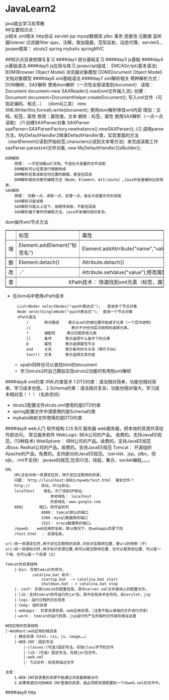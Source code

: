 # JavaLearn2
java就业学习及零散<br>
##主要知识点：<br>
	js相关
	xml相关
	http协议
	servlet
	jsp
	mysql数据库
	jdbc
	事务
	连接池
	元数据
	监听器listener
	过滤器filter
	ajax，注解，类加载器，范型反射，动态代理，servlet3...
	javaee框架：
		struts2
		spring
		mybatis
		springMVC
	
	
	
	
##知识点目录梳理与复习
####day1	部分基础复习
####day3	js基础
####day4	js基础语法
####day5	js应用与练习
	javascript组成：
		EMCAScript(基本语法)
		BOM(Browser Object Model)	浏览器对象模型
		DOM(Document Object Model)文档对象模型
####day6	xml基础语法
####day7	xml解析相关
	两种解析方式：DOM解析，SAX解析
	使用dom解析（一次性全部读取到document）
		读取：Document document=new SAXReader().read(xml文件输入流);
		创建：Document document=DocumentHelper.createDocument();
	写入xml文件（可指定编码、格式...）	（dom4j工具）
		new XMLWriter(fos,format).write(document);
	使用dom解析修改xml内容
		增加：文档，标签，属性
		修改：属性值，文本
		删除：标签，属性
	使用SAX解析（一点一点读取）
		//1.创建SAXParser对象
		SAXParser saxParser=SAXParserFactory.newInstance().newSAXParser();
		//2.调用parse方法，MyDefaultHandler2继承DefaultHandler类，实现里面的方法（startElement()读到开始标签,characters()读到文本等方法）来完成读取工作
		saxParser.parse(xml文件对象, new MyDefaultHandler2(sBuilder));

	DOM解析	
		原理： 一次性加载xml文档，不适合大容量的文件读取
		DOM解析可以任意进行增删改成
		DOM解析任意读取任何位置的数据，甚至往回读
		DOM解析面向对象的编程方法（Node，Element，Attribute）,Java开发者编码比较简单。
	SAX解析
		原理： 加载一点，读取一点，处理一点。适合大容量文件的读取
		SAX解析只能读取
		SAX解析只能从上往下，按顺序读取，不能往回读
		SAX解析基于事件的编程方法。java开发编码相对复杂。
dom操作xml节点方法
<table border=1 width='100%'>
	<tr>
		<td width='7%'></td>
		<td>标签</td>
		<td>属性</td>
		<td>文本</td>
	</tr>
	<tr>
		<td align='center'>增</td>
		<td>Element.addElement("标签名")</td>
		<td>Element.addAtrribute("name","value")</td>
		<td>／</td>
	</tr>
	<tr>
		<td align='center'>删</td>
		<td>Element.detach()</td>
		<td>Attribute.detach()</td>
		<td>／</td>
	</tr>
	<tr>
		<td align='center'>改</td>
		<td>／</td>
		<td>Attribute.setValue("value");修改属性值</td>
		<td>Element.setText("value")</td>
	</tr>
	<tr>
		<td align='center'>查</td>
		<td colspan='3' align='center'>XPath技术： 快速找到xml元素（标签，属性，文本）</td>
	</tr>
</table>

* 在dom4j中使用xPath技术

		List<Node> selectNodes("xpath表达式");   查询多个节点对象
		Node selectSingleNode("xpath表达式");  查询一个节点对象
		xPath语法
			/		绝对路径	表示从xml的根位置开始或子元素（一个层次结构）
			//					表示不分任何层次结构的选择元素。
			*		通配符		表示匹配所有元素
			[]		条件		表示选择什么条件下的元素
			@		属性		表示选择属性节点
			and		关系		表示条件的与关系（等价于&&）
			text()	文本		表示选择文本内容
	* xpath同样也可以查找html的document
	* 学习struts2时自己模拟实现struts2功能时有用到xml解析
	
####day8	xml约束
	XML约束技术
		1.DTD约束：语法相对简单，功能也相对简单。学习成本也低。
		2.Schema约束：语法相对复杂，功能也相对强大。学习成本相对高！！！（名称空间）
* struts2配置文件struts.xml使用的是DTD约束
* spring配置文件中酒使用的是Schema约束
* mybatis映射文件使用的是DTD约束

####day8	web入门
	软件结构
		C/S		B/S
	服务器
		web服务器，把本地的资源共享给外部访问。
	常见服务软件
		WebLogic: BEA公司的产品。 收费的。支持JavaEE规范。(13种技术)
		WebSphere： IBM公司的产品。收费的。支持JavaEE规范
		JBoss: Redhat公司的产品。收费的。支持JavaEE规范
		Tomcat： 开源组织Apache的产品。免费的。支持部分的JavaEE规范。（servlet、jsp。jdbc，但ejb， rmi不支持）
			javase的规范,包含IO流，线程，集合，socket编程。。。。
		
	URL
		URL全名叫统一资源定位符，用于定位互联网的资源。
		问题： http://localhost:8081/myweb/test.html  看到文件？
		http://     协议。http协议。
		localhost    域名。为了找到IP地址。
						本地域名： localhost
						外部域名：www.google.com
		8081       端口。软件监听的
					8080： tomcat默认的端口
					3306：mysql数据库的端口
					1521： orace数据库的端口。
		/myweb:   web应用的名称。默认情况下，在webapps目录下找
		/test.html  ： 资源名称。
		
	url:统一资源定位符,用于定位互联网的资源,只标识互联网位置，是uri的特例（子）
	uri:统一资源标识符,用于标识资源位置,即可以是互联网位置，也可以是其他位置，可以是一个域，也可以是一个资源（父）
		
	Tomcat的目录结构
		|-bin: 存放tomcat的命令。
				catalina.bat 命令：
					startup.bat  -> catalina.bat start	
					shutdown.bat - > catalina.bat stop
	    |- conf: 存放tomcat的配置信息。其中server.xml文件是核心的配置文件。
		|-lib：支持tomcat软件运行的jar包。其中还有技术支持包，如servlet，jsp
		|-logs：运行过程的日志信息
		|-temp: 临时目录
		|-webapps： 共享资源目录。web应用目录。（注意不能以单独的文件进行共享）
		|-work： tomcat的运行目录。jsp运行时产生的临时文件就存放在这里
		
	WEB应用的目录结构
	|-WebRoot:web应用的根目录
		|-静态资源（html，css，js，image……）
		|-WEB-INF：固定写法
			|-classes:(可选)固定写法。存放class字节码文件
			|-lib：（可选）固定写法。存放jar包文件。
			|-web.xml
			|- TLD文件：标签库描述文件

	注意：
		1.WEB-INF目录里的资源不能通过浏览器直接访问
		2.如果希望访问到WEB-INF里面的资源，就必须把资源配置到一个叫web.xml的文件中。
		
####day9	http	
			
	
